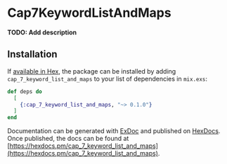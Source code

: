 # Cap7KeywordListAndMaps

**TODO: Add description**

## Installation

If [available in Hex](https://hex.pm/docs/publish), the package can be installed
by adding `cap_7_keyword_list_and_maps` to your list of dependencies in `mix.exs`:

```elixir
def deps do
  [
    {:cap_7_keyword_list_and_maps, "~> 0.1.0"}
  ]
end
```

Documentation can be generated with [ExDoc](https://github.com/elixir-lang/ex_doc)
and published on [HexDocs](https://hexdocs.pm). Once published, the docs can
be found at [https://hexdocs.pm/cap_7_keyword_list_and_maps](https://hexdocs.pm/cap_7_keyword_list_and_maps).

